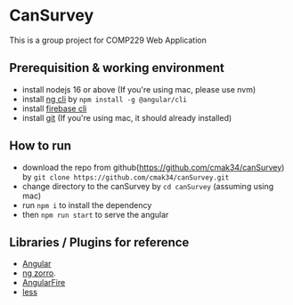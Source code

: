 # CanSurvey

This is a group project for COMP229 Web Application

## Prerequisition & working environment
- install nodejs 16 or above (If you're using mac, please use nvm)
- install [ng cli](https://angular.io/cli) by `npm install -g @angular/cli`
- install [firebase cli](https://firebase.google.com/docs/cli#install-cli-mac-linux)
- install [git](https://git-scm.com) (If you're using mac, it should already installed)

## How to run
- download the repo from github(https://github.com/cmak34/canSurvey) by `git clone https://github.com/cmak34/canSurvey.git`
- change directory to the canSurvey by `cd canSurvey` (assuming using mac)
- run `npm i` to install the dependency
- then `npm run start` to serve the angular

## Libraries / Plugins for reference
- [Angular](https://angular.io)
- [ng zorro](https://ng.ant.design/docs/getting-started/en).
- [AngularFire](https://github.com/angular/angularfire)
- [less](https://lesscss.org)